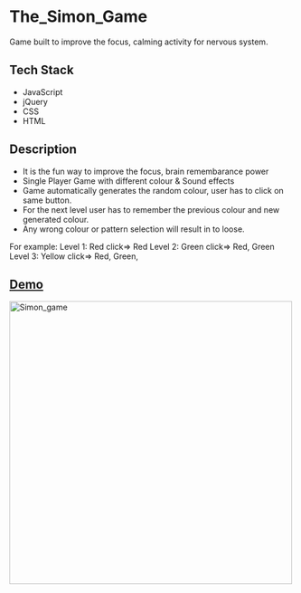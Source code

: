 # The_Simon_Game
Game built to improve the focus, calming activity for nervous system.

## Tech Stack

- JavaScript
- jQuery
- CSS
- HTML

## Description
- It is the fun way to improve the focus, brain remembarance power
- Single Player Game with different colour & Sound effects
- Game automatically generates the random colour, user has to click on same button.
- For the next level user has to remember the previous colour and new generated colour.
- Any wrong colour or pattern selection will result in to loose.

For example: Level 1: Red click=> Red Level 2: Green click=> Red, Green Level 3: Yellow click=> Red, Green,

## <a href="https://the-simon-game-j-query-js-html-5-css-3.vercel.app/">Demo</a>

<img width="500" src="https://user-images.githubusercontent.com/73109141/224483366-43475e67-d325-444d-a63f-7498d7c0d534.png" alt="Simon_game">
